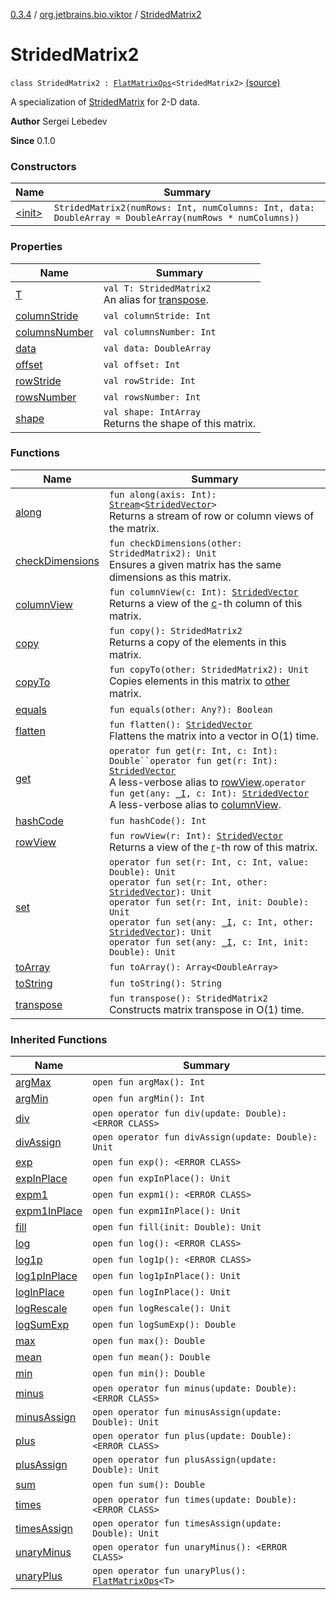 [0.3.4](../../index.md) / [org.jetbrains.bio.viktor](../index.md) / [StridedMatrix2](.)

# StridedMatrix2

`class StridedMatrix2 : `[`FlatMatrixOps`](../-flat-matrix-ops/index.md)`<StridedMatrix2>` [(source)](https://github.com/JetBrains-Research/viktor/blob/0.3.4/src/main/kotlin/org/jetbrains/bio/viktor/StridedMatrix2.kt#L12)

A specialization of [StridedMatrix](../-strided-matrix/index.md) for 2-D data.

**Author**
Sergei Lebedev

**Since**
0.1.0

### Constructors

| Name | Summary |
|---|---|
| [&lt;init&gt;](-init-.md) | `StridedMatrix2(numRows: Int, numColumns: Int, data: DoubleArray = DoubleArray(numRows * numColumns))` |

### Properties

| Name | Summary |
|---|---|
| [T](-t.md) | `val T: StridedMatrix2`<br>An alias for [transpose](transpose.md). |
| [columnStride](column-stride.md) | `val columnStride: Int` |
| [columnsNumber](columns-number.md) | `val columnsNumber: Int` |
| [data](data.md) | `val data: DoubleArray` |
| [offset](offset.md) | `val offset: Int` |
| [rowStride](row-stride.md) | `val rowStride: Int` |
| [rowsNumber](rows-number.md) | `val rowsNumber: Int` |
| [shape](shape.md) | `val shape: IntArray`<br>Returns the shape of this matrix. |

### Functions

| Name | Summary |
|---|---|
| [along](along.md) | `fun along(axis: Int): `[`Stream`](http://docs.oracle.com/javase/6/docs/api/java/util/stream/Stream.html)`<`[`StridedVector`](../-strided-vector/index.md)`>`<br>Returns a stream of row or column views of the matrix. |
| [checkDimensions](check-dimensions.md) | `fun checkDimensions(other: StridedMatrix2): Unit`<br>Ensures a given matrix has the same dimensions as this matrix. |
| [columnView](column-view.md) | `fun columnView(c: Int): `[`StridedVector`](../-strided-vector/index.md)<br>Returns a view of the [c](column-view.md#org.jetbrains.bio.viktor.StridedMatrix2$columnView(kotlin.Int)/c)-th column of this matrix. |
| [copy](copy.md) | `fun copy(): StridedMatrix2`<br>Returns a copy of the elements in this matrix. |
| [copyTo](copy-to.md) | `fun copyTo(other: StridedMatrix2): Unit`<br>Copies elements in this matrix to [other](copy-to.md#org.jetbrains.bio.viktor.StridedMatrix2$copyTo(org.jetbrains.bio.viktor.StridedMatrix2)/other) matrix. |
| [equals](equals.md) | `fun equals(other: Any?): Boolean` |
| [flatten](flatten.md) | `fun flatten(): `[`StridedVector`](../-strided-vector/index.md)<br>Flattens the matrix into a vector in O(1) time. |
| [get](get.md) | `operator fun get(r: Int, c: Int): Double``operator fun get(r: Int): `[`StridedVector`](../-strided-vector/index.md)<br>A less-verbose alias to [rowView](row-view.md).`operator fun get(any: `[`_I`](../_-i.md)`, c: Int): `[`StridedVector`](../-strided-vector/index.md)<br>A less-verbose alias to [columnView](column-view.md). |
| [hashCode](hash-code.md) | `fun hashCode(): Int` |
| [rowView](row-view.md) | `fun rowView(r: Int): `[`StridedVector`](../-strided-vector/index.md)<br>Returns a view of the [r](row-view.md#org.jetbrains.bio.viktor.StridedMatrix2$rowView(kotlin.Int)/r)-th row of this matrix. |
| [set](set.md) | `operator fun set(r: Int, c: Int, value: Double): Unit`<br>`operator fun set(r: Int, other: `[`StridedVector`](../-strided-vector/index.md)`): Unit`<br>`operator fun set(r: Int, init: Double): Unit`<br>`operator fun set(any: `[`_I`](../_-i.md)`, c: Int, other: `[`StridedVector`](../-strided-vector/index.md)`): Unit`<br>`operator fun set(any: `[`_I`](../_-i.md)`, c: Int, init: Double): Unit` |
| [toArray](to-array.md) | `fun toArray(): Array<DoubleArray>` |
| [toString](to-string.md) | `fun toString(): String` |
| [transpose](transpose.md) | `fun transpose(): StridedMatrix2`<br>Constructs matrix transpose in O(1) time. |

### Inherited Functions

| Name | Summary |
|---|---|
| [argMax](../-flat-matrix-ops/arg-max.md) | `open fun argMax(): Int` |
| [argMin](../-flat-matrix-ops/arg-min.md) | `open fun argMin(): Int` |
| [div](../-flat-matrix-ops/div.md) | `open operator fun div(update: Double): <ERROR CLASS>` |
| [divAssign](../-flat-matrix-ops/div-assign.md) | `open operator fun divAssign(update: Double): Unit` |
| [exp](../-flat-matrix-ops/exp.md) | `open fun exp(): <ERROR CLASS>` |
| [expInPlace](../-flat-matrix-ops/exp-in-place.md) | `open fun expInPlace(): Unit` |
| [expm1](../-flat-matrix-ops/expm1.md) | `open fun expm1(): <ERROR CLASS>` |
| [expm1InPlace](../-flat-matrix-ops/expm1-in-place.md) | `open fun expm1InPlace(): Unit` |
| [fill](../-flat-matrix-ops/fill.md) | `open fun fill(init: Double): Unit` |
| [log](../-flat-matrix-ops/log.md) | `open fun log(): <ERROR CLASS>` |
| [log1p](../-flat-matrix-ops/log1p.md) | `open fun log1p(): <ERROR CLASS>` |
| [log1pInPlace](../-flat-matrix-ops/log1p-in-place.md) | `open fun log1pInPlace(): Unit` |
| [logInPlace](../-flat-matrix-ops/log-in-place.md) | `open fun logInPlace(): Unit` |
| [logRescale](../-flat-matrix-ops/log-rescale.md) | `open fun logRescale(): Unit` |
| [logSumExp](../-flat-matrix-ops/log-sum-exp.md) | `open fun logSumExp(): Double` |
| [max](../-flat-matrix-ops/max.md) | `open fun max(): Double` |
| [mean](../-flat-matrix-ops/mean.md) | `open fun mean(): Double` |
| [min](../-flat-matrix-ops/min.md) | `open fun min(): Double` |
| [minus](../-flat-matrix-ops/minus.md) | `open operator fun minus(update: Double): <ERROR CLASS>` |
| [minusAssign](../-flat-matrix-ops/minus-assign.md) | `open operator fun minusAssign(update: Double): Unit` |
| [plus](../-flat-matrix-ops/plus.md) | `open operator fun plus(update: Double): <ERROR CLASS>` |
| [plusAssign](../-flat-matrix-ops/plus-assign.md) | `open operator fun plusAssign(update: Double): Unit` |
| [sum](../-flat-matrix-ops/sum.md) | `open fun sum(): Double` |
| [times](../-flat-matrix-ops/times.md) | `open operator fun times(update: Double): <ERROR CLASS>` |
| [timesAssign](../-flat-matrix-ops/times-assign.md) | `open operator fun timesAssign(update: Double): Unit` |
| [unaryMinus](../-flat-matrix-ops/unary-minus.md) | `open operator fun unaryMinus(): <ERROR CLASS>` |
| [unaryPlus](../-flat-matrix-ops/unary-plus.md) | `open operator fun unaryPlus(): `[`FlatMatrixOps`](../-flat-matrix-ops/index.md)`<T>` |
